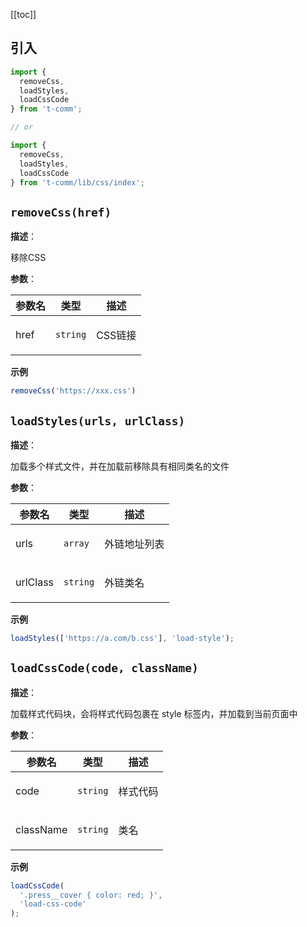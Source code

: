 [[toc]]

## 引入

```ts
import {
  removeCss,
  loadStyles,
  loadCssCode
} from 't-comm';

// or

import {
  removeCss,
  loadStyles,
  loadCssCode
} from 't-comm/lib/css/index';
```


## `removeCss(href)` 


**描述**：<p>移除CSS</p>

**参数**：


| 参数名 | 类型 | 描述 |
| --- | --- | --- |
| href | <code>string</code> | <p>CSS链接</p> |



**示例**

```typescript
removeCss('https://xxx.css')
```
<a name="loadStyles"></a>

## `loadStyles(urls, urlClass)` 


**描述**：<p>加载多个样式文件，并在加载前移除具有相同类名的文件</p>

**参数**：


| 参数名 | 类型 | 描述 |
| --- | --- | --- |
| urls | <code>array</code> | <p>外链地址列表</p> |
| urlClass | <code>string</code> | <p>外链类名</p> |



**示例**

```ts
loadStyles(['https://a.com/b.css'], 'load-style');
```
<a name="loadCssCode"></a>

## `loadCssCode(code, className)` 


**描述**：<p>加载样式代码块，会将样式代码包裹在 style 标签内，并加载到当前页面中</p>

**参数**：


| 参数名 | 类型 | 描述 |
| --- | --- | --- |
| code | <code>string</code> | <p>样式代码</p> |
| className | <code>string</code> | <p>类名</p> |



**示例**

```ts
loadCssCode(
  '.press__cover { color: red; }',
  'load-css-code'
);
```

